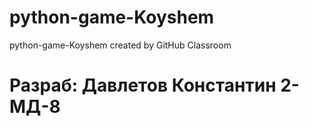 # python-game-Koyshem
python-game-Koyshem created by GitHub Classroom
# Разраб: Давлетов Константин 2-МД-8

